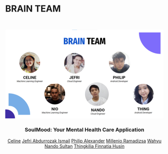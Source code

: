 # BRAIN TEAM
<br />
<p align="center">
    <img src="ASSET/brainTeam.png" alt="BrainTeam">

  <h3 align="center">SoulMood: Your Mental Health Care Application</h3>

  <p align="center">
    <a href="https://www.linkedin.com/in/celine-setyawan/">Celine</a>
	<a href="https://www.linkedin.com/in/jefri-abdurrozak-ismail-0261b5100/">Jefri Abdurrozak Ismail</a>
    <a href="https://www.linkedin.com/in/philip-alexander-b137ba183/">Philip Alexander</a>
    <a href="https://www.linkedin.com/in/mille-rama/">Millenio Ramadizsa</a>
    <a href="https://www.linkedin.com/in/nandosultan/">Wahyu Nando Sultan</a>
    <a href="https://www.linkedin.com/in/thingkilia/">Thingkilia Finnatia Husin</a>
  </p>
</p>

